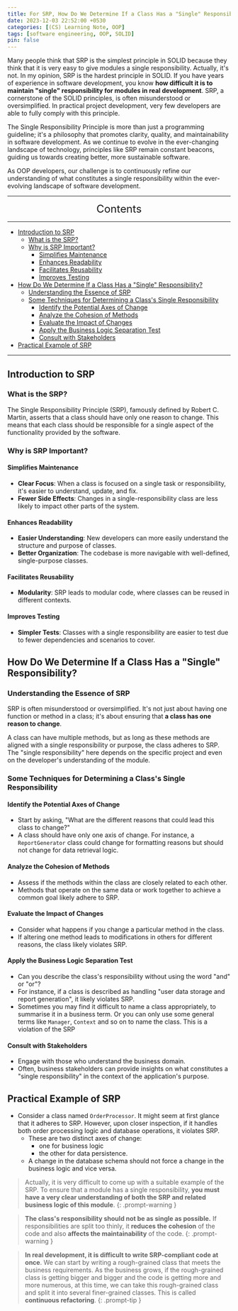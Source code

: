 ```yaml
---
title: For SRP, How Do We Determine If a Class Has a "Single" Responsibility?
date: 2023-12-03 22:52:00 +0530
categories: [(CS) Learning Note, OOP]
tags: [software engineering, OOP, SOLID]
pin: false
---
```


Many people think that SRP is the simplest principle in SOLID because they think that it is very easy to give modules a single responsibility. Actually, it's not. In my opinion, SRP is the hardest principle in SOLID. If you have years of experience in software development, you know **how difficult it is to maintain "single" responsibility for modules in real development**. SRP, a cornerstone of the SOLID principles, is often misunderstood or oversimplified. In practical project development, very few developers are able to fully comply with this principle.

The Single Responsibility Principle is more than just a programming guideline; it's a philosophy that promotes clarity, quality, and maintainability in software development. As we continue to evolve in the ever-changing landscape of technology, principles like SRP remain constant beacons, guiding us towards creating better, more sustainable software.

As OOP developers, our challenge is to continuously refine our understanding of what constitutes a single responsibility within the ever-evolving landscape of software development.

---
<center><font size='5'> Contents </font></center>

---

<!-- TOC -->
  * [Introduction to SRP](#introduction-to-srp)
    * [What is the SRP?](#what-is-the-srp)
    * [Why is SRP Important?](#why-is-srp-important)
      * [Simplifies Maintenance](#simplifies-maintenance)
      * [Enhances Readability](#enhances-readability)
      * [Facilitates Reusability](#facilitates-reusability)
      * [Improves Testing](#improves-testing)
  * [How Do We Determine If a Class Has a "Single" Responsibility?](#how-do-we-determine-if-a-class-has-a-single-responsibility)
    * [Understanding the Essence of SRP](#understanding-the-essence-of-srp)
    * [Some Techniques for Determining a Class's Single Responsibility](#some-techniques-for-determining-a-classs-single-responsibility)
      * [Identify the Potential Axes of Change](#identify-the-potential-axes-of-change)
      * [Analyze the Cohesion of Methods](#analyze-the-cohesion-of-methods)
      * [Evaluate the Impact of Changes](#evaluate-the-impact-of-changes)
      * [Apply the Business Logic Separation Test](#apply-the-business-logic-separation-test)
      * [Consult with Stakeholders](#consult-with-stakeholders)
  * [Practical Example of SRP](#practical-example-of-srp)
<!-- TOC -->

---

## Introduction to SRP

### What is the SRP?

The Single Responsibility Principle (SRP), famously defined by Robert C. Martin, asserts that a class should have only one reason to change. This means that each class should be responsible for a single aspect of the functionality provided by the software.

### Why is SRP Important?

#### Simplifies Maintenance
- **Clear Focus**: When a class is focused on a single task or responsibility, it's easier to understand, update, and fix.
- **Fewer Side Effects**: Changes in a single-responsibility class are less likely to impact other parts of the system.

#### Enhances Readability
- **Easier Understanding**: New developers can more easily understand the structure and purpose of classes.
- **Better Organization**: The codebase is more navigable with well-defined, single-purpose classes.

#### Facilitates Reusability
- **Modularity**: SRP leads to modular code, where classes can be reused in different contexts.

#### Improves Testing
- **Simpler Tests**: Classes with a single responsibility are easier to test due to fewer dependencies and scenarios to cover.

## How Do We Determine If a Class Has a "Single" Responsibility?

### Understanding the Essence of SRP

SRP is often misunderstood or oversimplified. It's not just about having one function or method in a class; it's about ensuring that **a class has one reason to change**.

A class can have multiple methods, but as long as these methods are aligned with a single responsibility or purpose, the class adheres to SRP. The "single responsibility" here depends on the specific project and even on the developer's understanding of the module.

### Some Techniques for Determining a Class's Single Responsibility

#### Identify the Potential Axes of Change

- Start by asking, "What are the different reasons that could lead this class to change?"
- A class should have only one axis of change. For instance, a `ReportGenerator` class could change for formatting reasons but should not change for data retrieval logic.

#### Analyze the Cohesion of Methods

- Assess if the methods within the class are closely related to each other.
- Methods that operate on the same data or work together to achieve a common goal likely adhere to SRP.

#### Evaluate the Impact of Changes

- Consider what happens if you change a particular method in the class.
- If altering one method leads to modifications in others for different reasons, the class likely violates SRP.

#### Apply the Business Logic Separation Test

- Can you describe the class's responsibility without using the word "and" or "or"?
- For instance, if a class is described as handling "user data storage and report generation", it likely violates SRP.
- Sometimes you may find it difficult to name a class appropriately, to summarise it in a business term. Or you can only use some general terms like `Manager`, `Context` and so on to name the class. This is a violation of the SRP

#### Consult with Stakeholders

- Engage with those who understand the business domain.
- Often, business stakeholders can provide insights on what constitutes a "single responsibility" in the context of the application's purpose.

## Practical Example of SRP

- Consider a class named `OrderProcessor`. It might seem at first glance that it adheres to SRP. However, upon closer inspection, if it handles both order processing logic and database operations, it violates SRP. 
  - These are two distinct axes of change:
    - one for business logic 
    - the other for data persistence. 
  - A change in the database schema should not force a change in the business logic and vice versa.

> Actually, it is very difficult to come up with a suitable example of the SRP. To ensure that a module has a single responsibility, **you must have a very clear understanding of both the SRP and related business logic of this module**.
{: .prompt-warning }

> **The class's responsibility should not be as single as possible.** If responsibilities are split too thinly, it **reduces the cohesion** of the code and also **affects the maintainability** of the code.
{: .prompt-warning }

> **In real development, it is difficult to write SRP-compliant code at once**. We can start by writing a rough-grained class that meets the business requirements. As the business grows, if the rough-grained class is getting bigger and bigger and the code is getting more and more numerous, at this time, we can take this rough-grained class and split it into several finer-grained classes. This is called **continuous refactoring**.
{: .prompt-tip }
